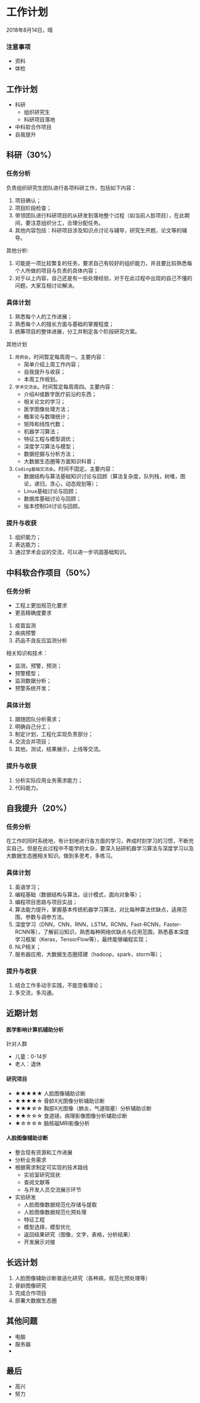 # 工作计划

2018年8月14日，晴

### 注意事项

* 资料
* 体检

## 工作计划

* 科研
    - 组织研究生
    - 科研项目落地
* 中科软合作项目
* 自我提升

## 科研（30%）
### 任务分析
负责组织研究生团队进行各项科研工作，包括如下内容：
1. 项目确认；
2. 项目阶段检查；
3. 带领团队进行科研项目的从研发到落地整个过程（如当前人脸项目），在此期间，要注意组织分工，合理分配任务。
4. 其他内容包括：科研项目涉及知识点讨论与辅导，研究生开题，论文等的辅导。

其他分析:
1. 可能是一项比较繁复的任务，要求自己有较好的组织能力，并且要比较熟悉每个人所做的项目与负责的具体内容；
2. 对于以上内容，自己还是有一些处理经验，对于在此过程中出现的自己不懂的问题，大家互相讨论解决。
### 具体计划
1. 熟悉每个人的工作进展；
2. 熟悉每个人的擅长方面与基础的掌握程度；
3. 统筹项目的整体进展，分工并制定各个阶段研究方案。

其他计划
1. `周例会`。时间暂定每周周一。主要内容：
    - 简单介绍上周工作内容；
    - 自我提升与收获；
    - 本周工作规划。
2. `学术交流会`。时间暂定每周周四。主要内容：
    - 介绍AI或数字医疗前沿的东西；
    - 相关论文的学习；
    - 医学图像处理方法；
    - 概率论与数理统计；
    - 矩阵和线性代数；
    - 机器学习算法；
    - 特征工程与模型调优；
    - 深度学习算法与模型；
    - 数据挖掘与分析方法；
    - 大数据生态圈等方面知识科普；
3. `Coding基础交流会`。时间不固定。主要内容：
    - 数据结构与算法基础知识讨论与回顾（算法复杂度，队列栈，树堆，图论，递归，贪心，动态规划等）；
    - Linux基础讨论与回顾；
    - 数据库基础讨论与回顾；
    - 版本控制Git讨论与回顾。 

### 提升与收获
1. 组织能力；
2. 表达能力；
3. 通过学术会议的交流，可以进一步巩固基础知识。

## 中科软合作项目（50%）
### 任务分析
* 工程上更加规范化要求
* 更高精确度要求

1. 疫苗监测
2. 疾病预警
3. 药品不良反应监测分析

相关知识和技术：
* 监测，预警，预测；
* 预警模型；
* 监测数据分析；
* 预警系统开发；

### 具体计划
1. 跟随团队分析需求；
2. 明确自己分工；
3. 制定计划，工程化实现负责部分；
4. 交流合并项目；
5. 其他，测试，结果展示，上线等交流。

### 提升与收获
1. 分析实际应用业务需求能力；
2. 代码能力。

## 自我提升（20%）

### 任务分析
在工作的同时系统地，有计划地进行各方面的学习，养成时刻学习的习惯，不断充实自己。但是在此过程中不能学的太杂，要深入钻研机器学习算法与深度学习以及大数据生态圈相关知识。做到多思考，多练习。

### 具体计划
1. 英语学习；
2. 编程基础（数据结构与算法，设计模式，面向对象等）；
3. 编程项目思路与项目实战；
4. 算法能力提升，掌握基本传统机器学习算法，对比每种算法优缺点，适用范围，参数与调参方法。
5. 深度学习（DNN，CNN，RNN，LSTM，RCNN，Fast-RCNN，Faster-RCNN等），了解前沿知识，熟悉每种网络优缺点与应用范围，熟悉基本深度学习框架（Keras，TensorFlow等），最终能够编程实现；
6. NLP相关；
7. 服务器应用，大数据生态圈搭建（hadoop，spark，storm等）；
### 提升与收获
1. 结合工作多动手实践，不能空看理论；
2. 多交流，多沟通。

## 近期计划
#### 医学影响计算机辅助分析  
针对人群
- 儿童：0-14岁 
- 老人：退休

#### 研究项目
- ★★★★★ 人脸图像辅助诊断 
- ★★★★☆ 骨龄X光图像分析辅助诊断 
- ★★★☆☆ 胸部X光图像（肺炎，气道阻塞）分析辅助诊断 
- ★★☆☆☆ 食道镜，病理影像图像分析辅助诊断 
- ★☆☆☆☆ 脑核磁MRI影像分析

#### 人脸图像辅助诊断
- 整合现有资源和工作进展  
- 分析业务需求
- 根据需求制定可实现的技术路线
    - 实验室研究现状
    - 查阅文献等
    - 与开发人员交流展示环节
- 实验研发
    - 人脸图像数据规范化存储与提取
    - 人脸图像数据规范化预处理
    - 特征工程
    - 模型选择，模型优化
    - 返回结果研究（图像，文字，表格，分析结果）
    - 开发展示对接

## 长远计划
1. 人脸图像辅助诊断普适化研究（各种病，规范化预处理等）
2. 骨龄图像研究
3. 完成合作项目
4. 部署大数据生态圈

## 其他问题
* 电脑
* 服务器
* 

## 最后
* 高兴
* 努力